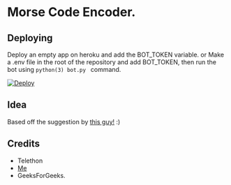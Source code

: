# Morse Code Encoder.

## Deploying
Deploy an empty app on heroku and add the BOT_TOKEN variable.
or
Make a .env file in the root of the repository and add BOT_TOKEN, then run the bot using `python(3) bot.py ` command.

[![Deploy](https://www.herokucdn.com/deploy/button.svg)](https://heroku.com/deploy)

## Idea
Based off the suggestion by [this guy!](https://t.me/BotzHubChat/67883) :)
## Credits
- Telethon
- [Me](https://github.com/xditya)
- GeeksForGeeks.
